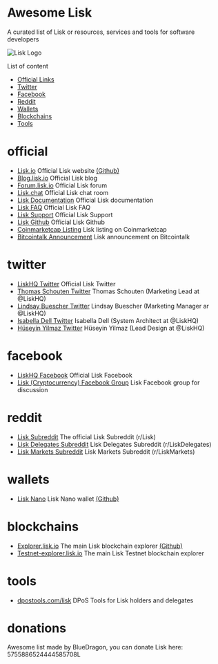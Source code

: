 Awesome Lisk
===============
A curated list of Lisk or resources, services and tools for software developers

![Lisk Logo](https://github.com/BlueDragon555/awesome-lisk/blob/master/Lisk.jpg?raw=true)

List of content

- [Official Links](#official)
- [Twitter](#twitter)
- [Facebook](#facebook)
- [Reddit](#reddit)
- [Wallets](#wallets)
- [Blockchains](#blockchains)
- [Tools](#tools)

# official
* [Lisk.io](https://lisk.io) Official Lisk website [(Github)](https://github.com/LiskHQ/lisk-website)
* [Blog.lisk.io](https://blog.lisk.io) Official Lisk blog
* [Forum.lisk.io](https://forum.lisk.io) Official Lisk forum
* [Lisk.chat](https://lisk.chat) Official Lisk chat room
* [Lisk Documentation](https://docs.lisk.io/docs) Official Lisk documentation
* [Lisk FAQ](https://docs.lisk.io/docs/faqs) Official Lisk FAQ
* [Lisk Support](https://lisk.zendesk.com/hc/en-us) Official Lisk Support
* [Lisk Github](https://github.com/LiskHQ) Official Lisk Github
* [Coinmarketcap Listing](https://coinmarketcap.com/currencies/lisk) Lisk listing on Coinmarketcap
* [Bitcointalk Announcement](https://bitcointalk.org/index.php?topic=1346646) Lisk announcement on Bitcointalk

# twitter
* [LiskHQ Twitter](https://twitter.com/LiskHQ) Official Lisk Twitter
* [Thomas Schouten Twitter](https://twitter.com/Thomelsch) Thomas Schouten (Marketing Lead at @LiskHQ)
* [Lindsay Buescher Twitter](https://twitter.com/Lindsay4Liberty) Lindsay Buescher (Marketing Manager ar @LiskHQ)
* [Isabella Dell Twitter](https://twitter.com/Isabella_Lisk) Isabella Dell (System Architect at @LiskHQ)
* [Hüseyin Yilmaz Twitter](https://twitter.com/imfine_thankyou) Hüseyin Yilmaz (Lead Design at @LiskHQ)

# facebook
* [LiskHQ Facebook](https://www.facebook.com/LiskHQ) Official Lisk Facebook
* [Lisk (Cryptocurrency) Facebook Group](https://www.facebook.com/groups/329214464226295) Lisk Facebook group for discussion

# reddit
* [Lisk Subreddit](https://www.reddit.com/r/Lisk) The official Lisk Subreddit (r/Lisk)
* [Lisk Delegates Subreddit](https://www.reddit.com/r/LiskDelegates) Lisk Delegates Subreddit (r/LiskDelegates)
* [Lisk Markets Subreddit](https://www.reddit.com/r/LiskMarkets) Lisk Markets Subreddit (r/LiskMarkets)

# wallets
* [Lisk Nano](https://github.com/LiskHQ/lisk-nano/releases) Lisk Nano wallet [(Github)](https://github.com/LiskHQ/lisk-nano)

# blockchains
* [Explorer.lisk.io](https://explorer.lisk.io) The main Lisk blockchain explorer [(Github)](https://github.com/LiskHQ/lisk-explorer)
* [Testnet-explorer.lisk.io](https://testnet-explorer.lisk.io) The main Lisk Testnet blockchain explorer

# tools
* [dpostools.com/lisk](https://dpostools.com/LISK) DPoS Tools for Lisk holders and delegates

# donations
Awesome list made by BlueDragon, you can donate Lisk here: 5755886524444585708L
